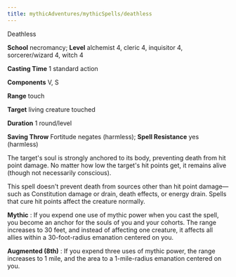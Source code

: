 ```yaml
---
title: mythicAdventures/mythicSpells/deathless
---
```

Deathless

**School** necromancy; **Level** alchemist 4, cleric 4, inquisitor 4, sorcerer/wizard 4, witch 4

**Casting Time** 1 standard action

**Components** V, S

**Range** touch

**Target** living creature touched

**Duration** 1 round/level

**Saving Throw** Fortitude negates (harmless); **Spell Resistance** yes (harmless)

The target's soul is strongly anchored to its body, preventing death from hit point damage. No matter how low the target's hit points get, it remains alive (though not necessarily conscious).

This spell doesn't prevent death from sources other than hit point damage—such as Constitution damage or drain, death effects, or energy drain. Spells that cure hit points affect the creature normally.

**Mythic** : If you expend one use of mythic power when you cast the spell, you become an anchor for the souls of you and your cohorts. The range increases to 30 feet, and instead of affecting one creature, it affects all allies within a 30-foot-radius emanation centered on you.

**Augmented (8th)** : If you expend three uses of mythic power, the range increases to 1 mile, and the area to a 1-mile-radius emanation centered on you.


